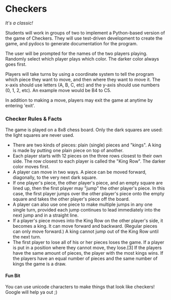 # Checkers
_It's a classic!_

Students will work in groups of two to implement a Python-based version of the game of Checkers. They will use test-driven development to create the game, and pydocs to generate documentation for the program.

The user will be prompted for the names of the two players playing. Randomly select which player plays which color. The darker color always goes first.

Players will take turns by using a coordinate system to tell the program which piece they want to move, and then where they want to move it. The x-axis should use letters (A, B, C, etc) and the y-axis should use numbers (0, 1, 2, etc). An example move would be B4 to C5.

In addition to making a move, players may exit the game at anytime by entering 'exit'.

### Checker Rules & Facts
The game is played on a 8x8 chess board. Only the dark squares are used: the light squares are never used.

- There are two kinds of pieces: plain (single) pieces and "kings". A king is made by putting one plain piece on top of another.
- Each player starts with 12 pieces on the three rows closest to their own side. The row closest to each player is called the "King Row". The darker color moves first.
- A player can move in two ways. A piece can be moved forward, diagonally, to the very next dark square.
- If one player's piece, the other player's piece, and an empty square are lined up, then the first player may "jump" the other player's piece. In this case, the first player jumps over the other player's piece onto the empty square and takes the other player's piece off the board.
- A player can also use one piece to make multiple jumps in any one single turn, provided each jump continues to lead immediately into the next jump and in a straight line.
- If a player's piece moves into the King Row on the other player's side, it becomes a king. It can move forward and backward. (Regular pieces can only move forward.) A king cannot jump out of the King Row until the next turn.
- The first player to lose all of his or her pieces loses the game. If a player is put in a position where they cannot move, they lose.[3] If the players have the same amount of pieces, the player with the most kings wins. If the players have an equal number of pieces and the same number of kings the game is a draw.

#### Fun Bit
You can use unicode characters to make things that look like checkers! Google will help ya out ;)
